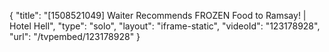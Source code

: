 {
    "title": "[1508521049] Waiter Recommends FROZEN Food to Ramsay! | Hotel Hell",
    "type": "solo",
    "layout": "iframe-static",
    "videoId": "123178928",
    "url": "\/tvpembed\/123178928"
}